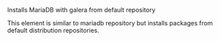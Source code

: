 Installs MariaDB with galera from default repository

This element is similar to mariadb repository but installs packages
from default distribution repositories.
